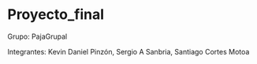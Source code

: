 # Proyecto_final


Grupo: PajaGrupal

Integrantes: Kevin Daniel Pinzón, Sergio A Sanbria, Santiago Cortes Motoa
